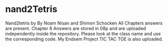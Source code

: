 # nand2Tetris
Nand2tetris by By Noam Nisan and Shimon Schocken
All Chapters answers are present. 
Chapter 8 Answers are stored in 08p and are uploaded independently inside the repository.
Please look at the class name and use the corresponding code.
My Endsem Project TIC TAC TOE is also uploaded.
